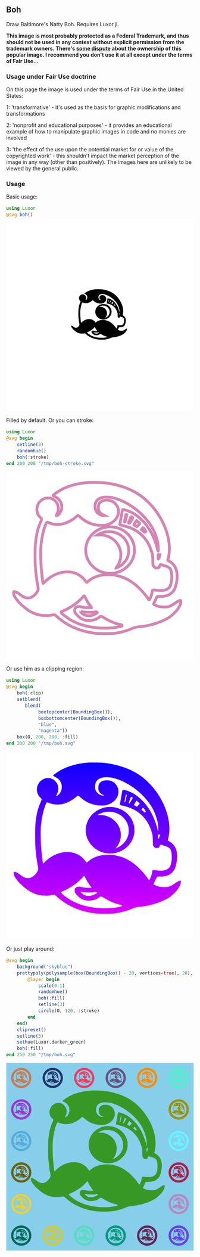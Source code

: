 ## Boh

Draw Baltimore's Natty Boh. Requires Luxor.jl.

__This image is most probably protected as a Federal Trademark, and thus should not be used in any context without explicit permission from the trademark owners.
There's [some dispute](https://www.trademarkologist.com/2014/07/anheuser-bush-lays-claims-to-natty-but-what-about-natty-boh/) about the ownership of this popular image. I recommend you don't use it at all except under the terms of Fair Use...__

### Usage under Fair Use doctrine

On this page the image is used under the terms of Fair Use in the United States: 

1: 'transformative' - it's used as the basis for graphic modifications and transformations

2: 'nonprofit and educational purposes' - it provides an educational example of how to manipulate graphic images in code and no monies are involved

3: 'the effect of the use upon the potential market for or value of the copyrighted work' - this shouldn't impact the market perception of the image in any way (other than positively). The images here are unlikely to be viewed by the general public.

### Usage

Basic usage:

```julia
using Luxor
@svg boh()
```

![image 1](images/image1.svg)

Filled by default. Or you can stroke:

```julia
using Luxor
@svg begin
    setline(3)
    randomhue()
    boh(:stroke)
end 200 200 "/tmp/boh-stroke.svg"
```

![image 2](images/image2.svg)

Or use him as a clipping region:

```julia
using Luxor
@svg begin
    boh(:clip)
    setblend(
       blend(
    		boxtopcenter(BoundingBox()),
    		boxbottomcenter(BoundingBox()),
    		"blue",
    		"magenta"))
    box(O, 200, 200, :fill)
end 200 200 "/tmp/boh.svg"
```

![image 3](images/image3.svg)

Or just play around:

```julia
@svg begin
    background("skyblue")
    prettypoly(polysample(box(BoundingBox() - 20, vertices=true), 20), :none, () -> begin
        @layer begin
            scale(0.1)
            randomhue()
            boh(:fill)
            setline(3)
            circle(O, 120, :stroke)
        end
    end)
    clipreset()
    setline(3)
    sethue(Luxor.darker_green)
    boh(:fill)
end 250 250 "/tmp/boh.svg"
```

![image 4](images/image4.svg)
